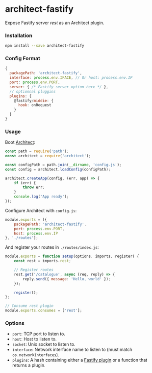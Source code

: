 # architect-fastify 

Expose Fastify server *rest* as an Architect plugin.

### Installation

```sh
npm install --save architect-fastify
```

### Config Format

```js
{
  packagePath: 'architect-fastify',
  interface: process.env.IFACE, // Or host: process.env.IP
  port: process.env.PORT,
  server: { /* Fastify server option here */ },
  // optionnal pluggins
  plugins: {
    @fastify/middie: {
      hook: onRequest
    }
  }
}
```

### Usage

Boot [Architect](https://github.com/c9/architect):

```js
const path = require('path');
const architect = require('architect');

const configPath = path.join(__dirname, 'config.js');
const config = architect.loadConfig(configPath);

architect.createApp(config, (err, app) => {
    if (err) {
        throw err;
    }
    console.log('App ready');
});
```

Configure Architect with `config.js`:

```js
module.exports = [{
    packagePath: 'architect-fastify',
    port: process.env.PORT,
    host: process.env.IP
}, './routes'];
```

And register your routes in `./routes/index.js`:

```js
module.exports = function setup(options, imports, register) {
    const rest = imports.rest;

    // Register routes
    rest.get('/catalogue', async (req, reply) => {
        reply.send({ message: 'Hello, world' });
    });

    register();
};

// Consume rest plugin
module.exports.consumes = ['rest'];
```

### Options

* `port`: TCP port to listen to.
* `host`: Host to listen to.
* `socket`: Unix socket to listen to.
* `interface`: Network interface name to listen to (must match `os.networkInterfaces`).
* `plugins`: A hash containing either a [Fastify plugin](https://www.fastify.io/docs/latest/Reference/Plugins/) or a function that returns a plugin.
